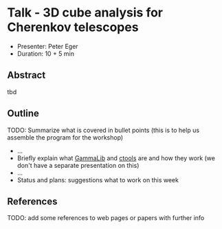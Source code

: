 # Talk - 3D cube analysis for Cherenkov telescopes

* Presenter: Peter Eger
* Duration: 10 + 5 min

## Abstract

tbd

## Outline

TODO: Summarize what is covered in bullet points
(this is to help us assemble the program for the workshop)

* ...
* Briefly explain what [GammaLib](http://cta.irap.omp.eu/gammalib-devel/)
  and [ctools](http://cta.irap.omp.eu/ctools-devel/) are and how they work
  (we don't have a separate presentation on this)
* ...
* Status and plans: suggestions what to work on this week


## References

TODO: add some references to web pages or papers with further info
